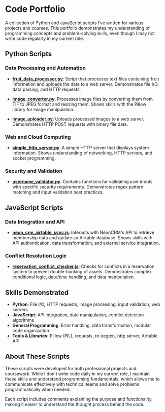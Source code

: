 # Code Portfolio

A collection of Python and JavaScript scripts I've written for various projects and courses. This portfolio demonstrates my understanding of programming concepts and problem-solving skills, even though I may not write code regularly in my current role.

## Python Scripts

### Data Processing and Automation

- **[fruit_data_processor.py](python/data_processing/fruit_data_processor.py)**: Script that processes text files containing fruit information and uploads the data to a web server. Demonstrates file I/O, data parsing, and HTTP requests.

- **[image_converter.py](python/data_processing/image_converter.py)**: Processes image files by converting them from TIF to JPEG format and resizing them. Shows skills with the Pillow library for image manipulation.

- **[image_uploader.py](python/data_processing/image_uploader.py)**: Uploads processed images to a web server. Demonstrates HTTP POST requests with binary file data.

### Web and Cloud Computing

- **[simple_http_server.py](python/web/simple_http_server.py)**: A simple HTTP server that displays system information. Shows understanding of networking, HTTP servers, and socket programming.

### Security and Validation

- **[username_validator.py](python/security/username_validator.py)**: Contains functions for validating user inputs with specific security requirements. Demonstrates regex pattern matching and input validation best practices.

## JavaScript Scripts

### Data Integration and API

- **[neon_crm_airtable_sync.js](javascript/api_integration/neon_crm_airtable_sync.js)**: Interacts with NeonCRM's API to retrieve membership data and update an Airtable database. Shows skills with API authentication, data transformation, and external service integration.

### Conflict Resolution Logic

- **[reservation_conflict_checker.js](javascript/conflict_resolution/reservation_conflict_checker.js)**: Checks for conflicts in a reservation system to prevent double-booking of assets. Demonstrates complex conditional logic, date/time handling, and data manipulation.

## Skills Demonstrated

- **Python**: File I/O, HTTP requests, image processing, input validation, web servers
- **JavaScript**: API integration, date manipulation, conflict detection algorithms
- **General Programming**: Error handling, data transformation, modular code organization
- **Tools & Libraries**: Pillow (PIL), requests, re (regex), http.server, Airtable API

## About These Scripts

These scripts were developed for both professional projects and coursework. While I don't write code daily in my current role, I maintain these skills and understand programming fundamentals, which allows me to communicate effectively with technical teams and solve problems programmatically when needed.

Each script includes comments explaining the purpose and functionality, making it easier to understand the thought process behind the code.